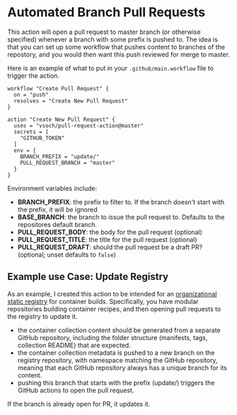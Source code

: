 # Automated Branch Pull Requests

This action will open a pull request to master branch (or otherwise specified)
whenever a branch with some prefix is pushed to. The idea is that you can
set up some workflow that pushes content to branches of the repostory,
and you would then want this push reviewed for merge to master.

Here is an example of what to put in your `.github/main.workflow` file to
trigger the action.

```
workflow "Create Pull Request" {
  on = "push"
  resolves = "Create New Pull Request"
}

action "Create New Pull Request" {
  uses = "vsoch/pull-request-action@master"
  secrets = [
    "GITHUB_TOKEN"
  ]
  env = {
    BRANCH_PREFIX = "update/"
    PULL_REQUEST_BRANCH = "master"
  }
}
```

Environment variables include:

  - **BRANCH_PREFIX**: the prefix to filter to. If the branch doesn't start with the prefix, it will be ignored
  - **BASE_BRANCH**: the branch to issue the pull request to. Defaults to the repositores default branch.
  - **PULL_REQUEST_BODY**: the body for the pull request (optional)
  - **PULL_REQUEST_TITLE**: the title for the pull request  (optional)
  - **PULL_REQUEST_DRAFT**: should the pull request be a draft PR? (optional; unset defaults to `false`)

## Example use Case: Update Registry

As an example, I created this action to be intended for an
[organizational static registry](https://www.github.com/singularityhub/registry-org) for container builds.
Specifically, you have modular repositories building container recipes, and then opening pull requests to the
registry to update it.

 - the container collection content should be generated from a separate GitHub repository, including the folder structure (manifests, tags, collection README) that are expected.
 - the container collection metadata is pushed to a new branch on the registry repository, with namespace matching the GitHub repository, meaning that each GitHub repository always has a unique branch for its content.
 - pushing this branch that starts with the prefix (update/<namespace>) triggers the GitHub actions to open the pull request.

If the branch is already open for PR, it updates it.
